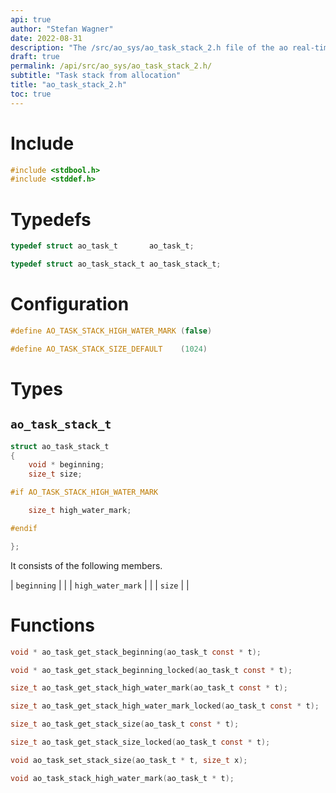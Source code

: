 ```yaml
---
api: true
author: "Stefan Wagner"
date: 2022-08-31
description: "The /src/ao_sys/ao_task_stack_2.h file of the ao real-time operating system."
draft: true
permalink: /api/src/ao_sys/ao_task_stack_2.h/
subtitle: "Task stack from allocation"
title: "ao_task_stack_2.h"
toc: true
---
```


# Include

```c
#include <stdbool.h>
#include <stddef.h>
```

# Typedefs

```c
typedef struct ao_task_t       ao_task_t;
```

```c
typedef struct ao_task_stack_t ao_task_stack_t;
```

# Configuration

```c
#define AO_TASK_STACK_HIGH_WATER_MARK (false)
```

```c
#define AO_TASK_STACK_SIZE_DEFAULT    (1024)
```

# Types

## `ao_task_stack_t`

```c
struct ao_task_stack_t
{
    void * beginning;
    size_t size;

#if AO_TASK_STACK_HIGH_WATER_MARK

    size_t high_water_mark;

#endif

};
```

It consists of the following members.

| `beginning` | |
| `high_water_mark` | |
| `size` | |

# Functions

```c
void * ao_task_get_stack_beginning(ao_task_t const * t);
```

```c
void * ao_task_get_stack_beginning_locked(ao_task_t const * t);
```

```c
size_t ao_task_get_stack_high_water_mark(ao_task_t const * t);
```

```c
size_t ao_task_get_stack_high_water_mark_locked(ao_task_t const * t);
```

```c
size_t ao_task_get_stack_size(ao_task_t const * t);
```

```c
size_t ao_task_get_stack_size_locked(ao_task_t const * t);
```

```c
void ao_task_set_stack_size(ao_task_t * t, size_t x);
```

```c
void ao_task_stack_high_water_mark(ao_task_t * t);
```
